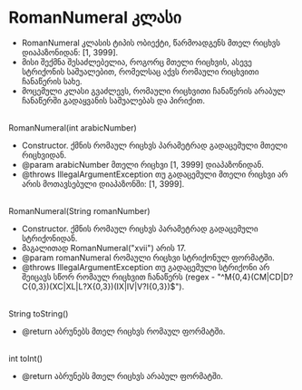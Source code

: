 # RomanNumeral კლასი

* RomanNumeral კლასის ტიპის ობიექტი, წარმოადგენს მთელ რიცხვს დიაპაზონიდან: [1, 3999].<br/>
* მისი შექმნა შესაძლებელია, როგორც მთელი რიცხვის, ასევე სტრიქონის საშუალებით, რომელსაც აქვს რომაული რიცხვითი ჩანაწერის სახე.<br/>
* მოცემული კლასი გვაძლევს, რომაული რიცხვითი ჩანაწერის არაბულ ჩანაწერში გადაყვანის საშუალებას და პირიქით.

\
RomanNumeral(int arabicNumber)
* Constructor. ქმნის რომაულ რიცხვს პარამეტრად გადაცემული მთელი რიცხვიდან.
* @param arabicNumber მთელი რიცხვი [1, 3999] დიაპაზონიდან.
* @throws IllegalArgumentException თუ გადაცემული მთელი რიცხვი არ არის მოთავსებული დიაპაზონში: [1, 3999].

\
RomanNumeral(String romanNumber)
* Constructor. ქმნის რომაულ რიცხვს პარამეტრად გადაცემული სტრიქონიდან.
* მაგალითად RomanNumeral("xvii") არის 17.
* @param romanNumeral რომაული რიცხვი სტრიქონულ ფორმატში.
* @throws IllegalArgumentException თუ გადაცემული სტრიქონი არ შეიცავს სწორ რომაულ რიცხვით ჩანაწერს (regex - "^M{0,4}(CM|CD|D?C{0,3})(XC|XL|L?X{0,3})(IX|IV|V?I{0,3})$").

\
String toString()
* @return აბრუნებს მთელ რიცხვს რომაულ ფორმატში.

\
int toInt()
* @return აბრუნებს მთელ რიცხვს არაბულ ფორმატში.
